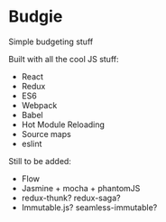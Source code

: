 # Budgie

Simple budgeting stuff

Built with all the cool JS stuff:
  * React
  * Redux
  * ES6
  * Webpack
  * Babel
  * Hot Module Reloading
  * Source maps
  * eslint

Still to be added:
  * Flow
  * Jasmine + mocha + phantomJS
  * redux-thunk? redux-saga?
  * Immutable.js? seamless-immutable?
